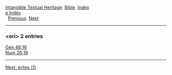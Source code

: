 [Intangible Textual Heritage](../../index)  [Bible](../index) 
[Index](index)   
[e Index](_e_)  
  [Previous](c03820)  [Next](c03822) 

------------------------------------------------------------------------

### &lt;eri&gt; 2 entries

[Gen 46:16](../kjv/gen046.htm#016)  
[Num 26:16](../kjv/num026.htm#016)  

------------------------------------------------------------------------

[Next: erites (1)](c03822)
